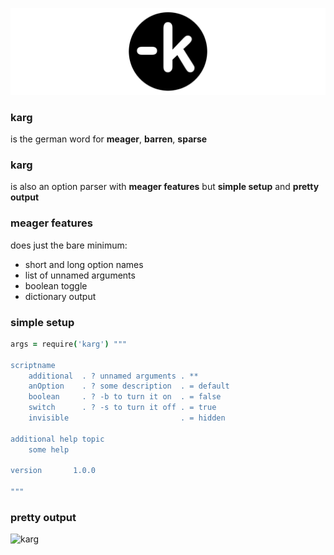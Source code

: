 
![icon](./img/icon.png)

### karg

is the german word for **meager**, **barren**, **sparse**

### karg

is also an option parser with **meager features** but **simple setup** and **pretty output**

### meager features

does just the bare minimum:

- short and long option names
- list of unnamed arguments
- boolean toggle
- dictionary output

### simple setup

```coffee
args = require('karg') """

scriptname
    additional  . ? unnamed arguments . **
    anOption    . ? some description  . = default
    boolean     . ? -b to turn it on  . = false
    switch      . ? -s to turn it off . = true
    invisible                         . = hidden
    
additional help topic
    some help
    
version       1.0.0

"""
``` 

### pretty output

![karg](./img/karg.png)

